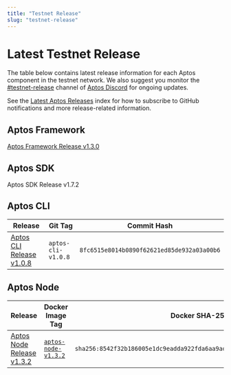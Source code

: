 ```yaml
---
title: "Testnet Release"
slug: "testnet-release"
---
```


# Latest Testnet Release

The table below contains latest release information for each Aptos component in the testnet network. We also suggest you monitor the [#testnet-release](https://discord.com/channels/945856774056083548/1025614160555413545) channel of [Aptos Discord](https://discord.gg/aptoslabs) for ongoing updates.

See the [Latest Aptos Releases](./index.md) index for how to subscribe to GitHub notifications and more release-related information.

## Aptos Framework

[Aptos Framework Release v1.3.0](https://github.com/aptos-labs/aptos-core/releases/tag/aptos-framework-v1.3.0)

## Aptos SDK

Aptos SDK Release v1.7.2

## Aptos CLI

|Release | Git Tag | Commit Hash|
|---|---|---|
|[Aptos CLI Release v1.0.8](https://github.com/aptos-labs/aptos-core/releases/tag/aptos-cli-v1.0.8)| `aptos-cli-v1.0.8` | `8fc6515e8014b0890f62621ed85de932a03a00b6` |

## Aptos Node

|Release | Docker Image Tag | Docker SHA-256 | Branch | Commit Hash|
|---|---|---|---|---|
|[Aptos Node Release v1.3.2](https://github.com/aptos-labs/aptos-core/releases/tag/aptos-node-v1.3.2)| [`aptos-node-v1.3.2`](https://hub.docker.com/layers/aptoslabs/validator/aptos-node-v1.3.2/images/sha256-8542f32b186005e1dc9eadda922fda6aa9ada7f25272b9a0e5e6ec535d5cdfdc?context=explore) | `sha256:8542f32b186005e1dc9eadda922fda6aa9ada7f25272b9a0e5e6ec535d5cdfdc` | [aptos-node-v1.3.2](https://github.com/aptos-labs/aptos-core/tree/aptos-node-v1.3.2)| `88bb502c81fbdbb194a64be1e62a10703d6bfa36` |